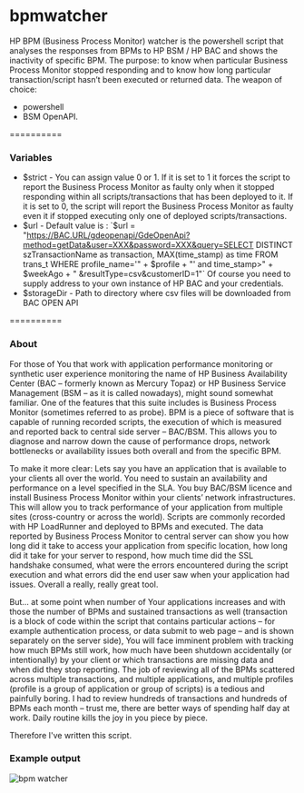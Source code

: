 bpmwatcher
==========

HP BPM (Business Process Monitor)  watcher is the powershell script that analyses the responses from BPMs to HP BSM / HP BAC and shows the inactivity of specific BPM. 
The purpose: to know when particular Business Process Monitor stopped responding and to know how long particular transaction/script hasn’t been executed or returned data. 
The weapon of choice: 
* powershell 
* BSM OpenAPI.

==========
### Variables

* $strict - You can assign value 0 or 1. If it is set to 1 it forces the script to report the Business Process Monitor as faulty only when it stopped responding within all scripts/transactions that has been deployed to it. If it is set to 0, the script will report the Business Process Monitor as faulty even it if stopped executing only one of deployed scripts/transactions.
* $url - Default value is : `$url = "https://BAC.URL/gdeopenapi/GdeOpenApi?method=getData&user=XXX&password=XXX&query=SELECT DISTINCT szTransactionName as transaction, MAX(time_stamp) as time FROM trans_t WHERE profile_name='" + $profile + "' and time_stamp>" + $weekAgo + " &resultType=csv&customerID=1"` Of course you need to supply address to your own instance of HP BAC and your credentials.
* $storageDir - Path to directory where csv files will be downloaded from BAC OPEN API

==========

### About 

For those of You that work with application performance monitoring or synthetic user experience monitoring the name of HP Business Availability Center (BAC – formerly known as Mercury Topaz) or HP Business Service Management (BSM – as it is called nowadays), might sound somewhat familiar. One of the features that this suite includes is Business Process Monitor (sometimes referred to as probe). BPM is a piece of software that is capable of running recorded scripts, the execution of which is measured and reported back to central side server – BAC/BSM. This allows you to diagnose and narrow down the cause of performance drops, network bottlenecks or availability issues both overall and from the specific BPM.

To make it more clear:
Lets say you have an application that is available to your clients all over the world. You need to sustain an availability and performance on a level specified in the SLA. You buy BAC/BSM licence and install Business Process Monitor within your clients’ network infrastructures. This will allow you to track performance of your application from multiple sites (cross-country or across the world). Scripts are commonly recorded with HP LoadRunner and deployed to BPMs and executed. The data reported by Business Process Monitor to central server can show you how long did it take to access your application from specific location, how long did it take for your server to respond, how much time did the SSL handshake consumed, what were the errors encountered during the script execution and what errors did the end user saw when your application had issues. Overall a really, really great tool.

But… at some point when number of Your applications increases and with those the number of BPMs and sustained transactions as well (transaction is a block of code within the script that contains particular actions – for example authentication process, or data submit to web page – and is shown separately on the server side), You will face imminent problem with tracking how much BPMs still work, how much have been shutdown accidentally (or intentionally) by your client or which transactions are missing data and when did they stop reporting. The job of reviewing all of the BPMs scattered across multiple transactions, and multiple applications, and multiple profiles (profile is a group of application or group of scripts) is a tedious and painfully boring. I had to review hundreds of transactions and hundreds of BPMs each month – trust me, there are better ways of spending half day at work. Daily routine kills the joy in you piece by piece.

Therefore I've written this script.

### Example output

![bpm watcher](https://wondershell.files.wordpress.com/2014/04/probes-copy.jpg)

